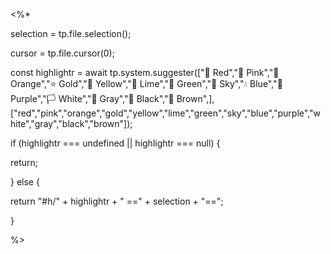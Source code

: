 <%*

selection = tp.file.selection();

cursor = tp.file.cursor(0);

const highlightr = await tp.system.suggester(["🍓 Red","🌺 Pink","🍊 Orange","⭐ Gold","🌻 Yellow","🍏 Lime","🍃 Green","🐋 Sky","💧 Blue","🔮 Purple","🏳 White","🐰 Gray","🏴 Black","🎂 Brown",],["red","pink","orange","gold","yellow","lime","green","sky","blue","purple","white","gray","black","brown"]);



if (highlightr === undefined || highlightr === null) {

 return;

} else {

 return "#h/" + highlightr + " ==" + selection + "==";

}

%>
